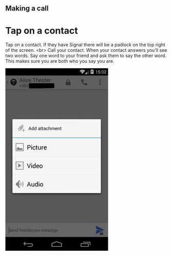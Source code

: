 
## Making a call

# Tap on a contact
Tap on a contact. If they have Signal there will be a padlock on the top right of the screen.
&lt;br&gt;
Call your contact.
When your contact answers you&#39;ll see two words.
Say one word to your friend and ask them to say the other word.
This makes sure you are both who you say you are.

![10s.png](10s.png)
